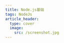 ```yaml
---
title: Node.js基础
tags: NodeJs
article_header:
  type: cover
  image:
    src: /screenshot.jpg
---
```


